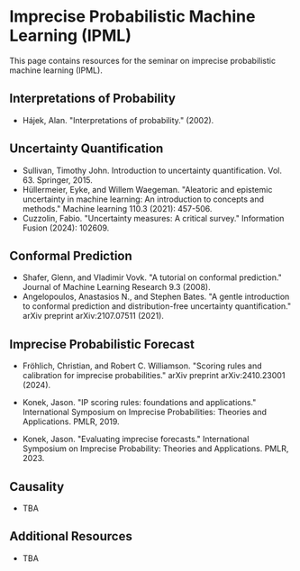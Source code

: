 # Imprecise Probabilistic Machine Learning (IPML)

This page contains resources for the seminar on imprecise probabilistic machine learning (IPML).

## Interpretations of Probability

- Hájek, Alan. "Interpretations of probability." (2002).


## Uncertainty Quantification

- Sullivan, Timothy John. Introduction to uncertainty quantification. Vol. 63. Springer, 2015.
- Hüllermeier, Eyke, and Willem Waegeman. "Aleatoric and epistemic uncertainty in machine learning: An introduction to concepts and methods." Machine learning 110.3 (2021): 457-506.
- Cuzzolin, Fabio. "Uncertainty measures: A critical survey." Information Fusion (2024): 102609.

## Conformal Prediction

- Shafer, Glenn, and Vladimir Vovk. "A tutorial on conformal prediction." Journal of Machine Learning Research 9.3 (2008).
- Angelopoulos, Anastasios N., and Stephen Bates. "A gentle introduction to conformal prediction and distribution-free uncertainty quantification." arXiv preprint arXiv:2107.07511 (2021).


## Imprecise Probabilistic Forecast

- Fröhlich, Christian, and Robert C. Williamson. "Scoring rules and calibration for imprecise probabilities." arXiv preprint arXiv:2410.23001 (2024).

- Konek, Jason. "IP scoring rules: foundations and applications." International Symposium on Imprecise Probabilities: Theories and Applications. PMLR, 2019.

- Konek, Jason. "Evaluating imprecise forecasts." International Symposium on Imprecise Probability: Theories and Applications. PMLR, 2023.

## Causality

- TBA

## Additional Resources

- TBA
